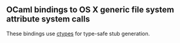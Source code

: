 ## OCaml bindings to OS X generic file system attribute system calls

These bindings use [ctypes](https://github.com/ocamllabs/ocaml-ctypes)
for type-safe stub generation.
